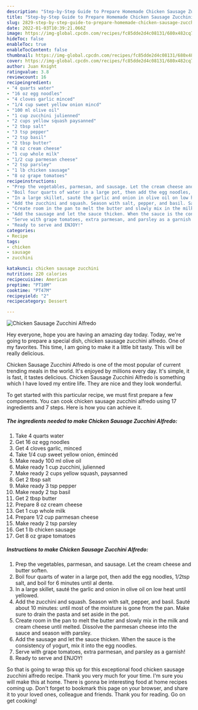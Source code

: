 ```yaml
---
description: "Step-by-Step Guide to Prepare Homemade Chicken Sausage Zucchini Alfredo"
title: "Step-by-Step Guide to Prepare Homemade Chicken Sausage Zucchini Alfredo"
slug: 2829-step-by-step-guide-to-prepare-homemade-chicken-sausage-zucchini-alfredo
date: 2022-01-03T10:39:21.066Z
image: https://img-global.cpcdn.com/recipes/fc85dde2d4c08131/680x482cq70/chicken-sausage-zucchini-alfredo-recipe-main-photo.jpg
hideToc: false
enableToc: true
enableTocContent: false
thumbnail: https://img-global.cpcdn.com/recipes/fc85dde2d4c08131/680x482cq70/chicken-sausage-zucchini-alfredo-recipe-main-photo.jpg
cover: https://img-global.cpcdn.com/recipes/fc85dde2d4c08131/680x482cq70/chicken-sausage-zucchini-alfredo-recipe-main-photo.jpg
author: Juan Knight
ratingvalue: 3.8
reviewcount: 16
recipeingredient:
- "4 quarts water"
- "16 oz egg noodles"
- "4 cloves garlic minced"
- "1/4 cup sweet yellow onion mincd"
- "100 ml olive oil"
- "1 cup zucchini julienned"
- "2 cups yellow squash paysanned"
- "2 tbsp salt"
- "3 tsp pepper"
- "2 tsp basil"
- "2 tbsp butter"
- "8 oz cream cheese"
- "1 cup whole milk"
- "1/2 cup parmesan cheese"
- "2 tsp parsley"
- "1 lb chicken sausage"
- "8 oz grape tomatoes"
recipeinstructions:
- "Prep the vegetables, parmesan, and sausage. Let the cream cheese and butter soften."
- "Boil four quarts of water in a large pot, then add the egg noodles, 1/2tsp salt, and boil for 6 minutes until al dente."
- "In a large skillet, sauté the garlic and onion in olive oil on low heat until yellowed."
- "Add the zucchini and squash. Season with salt, pepper, and basil. Sauté about 10 minutes: until most of the moisture is gone from the pan. Make sure to drain the pasta and set aside in the pot."
- "Create room in the pan to melt the butter and slowly mix in the milk and cream cheese until melted. Dissolve the parmesan cheese into the sauce and season with parsley."
- "Add the sausage and let the sauce thicken. When the sauce is the consistency of yogurt, mix it into the egg noodles."
- "Serve with grape tomatoes, extra parmesan, and parsley as a garnish!"
- "Ready to serve and ENJOY!"
categories:
- Recipe
tags:
- chicken
- sausage
- zucchini

katakunci: chicken sausage zucchini 
nutrition: 220 calories
recipecuisine: American
preptime: "PT10M"
cooktime: "PT47M"
recipeyield: "2"
recipecategory: Dessert

---
```



![Chicken Sausage Zucchini Alfredo](https://img-global.cpcdn.com/recipes/fc85dde2d4c08131/680x482cq70/chicken-sausage-zucchini-alfredo-recipe-main-photo.jpg)

Hey everyone, hope you are having an amazing day today. Today, we're going to prepare a special dish, chicken sausage zucchini alfredo. One of my favorites. This time, I am going to make it a little bit tasty. This will be really delicious.



Chicken Sausage Zucchini Alfredo is one of the most popular of current trending meals in the world. It's enjoyed by millions every day. It's simple, it is fast, it tastes delicious. Chicken Sausage Zucchini Alfredo is something which I have loved my entire life. They are nice and they look wonderful.


To get started with this particular recipe, we must first prepare a few components. You can cook chicken sausage zucchini alfredo using 17 ingredients and 7 steps. Here is how you can achieve it.

<!--inarticleads1-->

##### The ingredients needed to make Chicken Sausage Zucchini Alfredo:

1. Take 4 quarts water
1. Get 16 oz egg noodles
1. Get 4 cloves garlic, minced
1. Take 1/4 cup sweet yellow onion, émincéd
1. Make ready 100 ml olive oil
1. Make ready 1 cup zucchini, julienned
1. Make ready 2 cups yellow squash, paysanned
1. Get 2 tbsp salt
1. Make ready 3 tsp pepper
1. Make ready 2 tsp basil
1. Get 2 tbsp butter
1. Prepare 8 oz cream cheese
1. Get 1 cup whole milk
1. Prepare 1/2 cup parmesan cheese
1. Make ready 2 tsp parsley
1. Get 1 lb chicken sausage
1. Get 8 oz grape tomatoes




<!--inarticleads2-->

##### Instructions to make Chicken Sausage Zucchini Alfredo:

1. Prep the vegetables, parmesan, and sausage. Let the cream cheese and butter soften.
1. Boil four quarts of water in a large pot, then add the egg noodles, 1/2tsp salt, and boil for 6 minutes until al dente.
1. In a large skillet, sauté the garlic and onion in olive oil on low heat until yellowed.
1. Add the zucchini and squash. Season with salt, pepper, and basil. Sauté about 10 minutes: until most of the moisture is gone from the pan. Make sure to drain the pasta and set aside in the pot.
1. Create room in the pan to melt the butter and slowly mix in the milk and cream cheese until melted. Dissolve the parmesan cheese into the sauce and season with parsley.
1. Add the sausage and let the sauce thicken. When the sauce is the consistency of yogurt, mix it into the egg noodles.
1. Serve with grape tomatoes, extra parmesan, and parsley as a garnish!
1. Ready to serve and ENJOY!



So that is going to wrap this up for this exceptional food chicken sausage zucchini alfredo recipe. Thank you very much for your time. I'm sure you will make this at home. There is gonna be interesting food at home recipes coming up. Don't forget to bookmark this page on your browser, and share it to your loved ones, colleague and friends. Thank you for reading. Go on get cooking!
